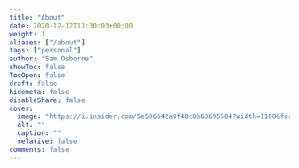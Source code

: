 ```yaml
---
title: "About"
date: 2020-12-12T11:30:03+00:00
weight: 1
aliases: ["/about"]
tags: ["personal"]
author: "Sam Osborne"
showToc: false
TocOpen: false
draft: false
hidemeta: false
disableShare: false
cover:
  image: "https://i.insider.com/5e506642a9f40c0b63695504?width=1100&format=jpeg&auto=webp"
  alt: ""
  caption: ""
  relative: false
comments: false
---
```


